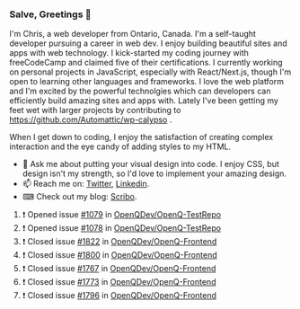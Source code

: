 ### Salve, Greetings 👋

I'm Chris, a web developer from Ontario, Canada. I'm a self-taught developer pursuing a career in web dev. I enjoy building beautiful sites and apps with web technology.
I kick-started my coding journey with freeCodeCamp and claimed five of their certifications.  I currently working on personal projects in JavaScript, especially with React/Next.js, though I'm open to learning other languages and frameworks. I love the web platform and I'm excited by the powerful technolgies which can developers can efficiently build amazing sites and apps with. Lately I've been getting my feet wet with larger projects by contributing to https://github.com/Automattic/wp-calypso .

When I get down to coding, I enjoy the satisfaction of creating complex interaction and the eye candy of adding styles to my HTML. 

- 💬 Ask me about putting your visual design into code. I enjoy CSS, but design isn't my strength, so I'd love to implement your amazing design.
- 📫 Reach me on: [Twitter](https://twitter.com/Christo28120856), [Linkedin](https://www.linkedin.com/in/christopher-stevers-07b9a5204/).
- ⌨ Check out my blog: [Scribo](https://christopherstevers.cf).
<!--
**Christopher-Stevers/Christopher-Stevers** is a ✨ _special_ ✨ repository because its `README.md` (this file) appears on your GitHub profile.

Here are some ideas to get you started:

- 🔭 I’m currently working on ...
- 🌱 I’m currently learning ...
- 👯 I’m looking to collaborate on ...
- 🤔 I’m looking for help with ...
- 😄 Pronouns: ...
- ⚡ Fun fact: ...
-->

<!--START_SECTION:activity-->
1. ❗️ Opened issue [#1079](https://github.com/OpenQDev/OpenQ-TestRepo/issues/1079) in [OpenQDev/OpenQ-TestRepo](https://github.com/OpenQDev/OpenQ-TestRepo)
2. ❗️ Opened issue [#1078](https://github.com/OpenQDev/OpenQ-TestRepo/issues/1078) in [OpenQDev/OpenQ-TestRepo](https://github.com/OpenQDev/OpenQ-TestRepo)
3. ❗️ Closed issue [#1822](https://github.com/OpenQDev/OpenQ-Frontend/issues/1822) in [OpenQDev/OpenQ-Frontend](https://github.com/OpenQDev/OpenQ-Frontend)
4. ❗️ Closed issue [#1800](https://github.com/OpenQDev/OpenQ-Frontend/issues/1800) in [OpenQDev/OpenQ-Frontend](https://github.com/OpenQDev/OpenQ-Frontend)
5. ❗️ Closed issue [#1767](https://github.com/OpenQDev/OpenQ-Frontend/issues/1767) in [OpenQDev/OpenQ-Frontend](https://github.com/OpenQDev/OpenQ-Frontend)
6. ❗️ Closed issue [#1773](https://github.com/OpenQDev/OpenQ-Frontend/issues/1773) in [OpenQDev/OpenQ-Frontend](https://github.com/OpenQDev/OpenQ-Frontend)
7. ❗️ Closed issue [#1796](https://github.com/OpenQDev/OpenQ-Frontend/issues/1796) in [OpenQDev/OpenQ-Frontend](https://github.com/OpenQDev/OpenQ-Frontend)
<!--END_SECTION:activity-->
